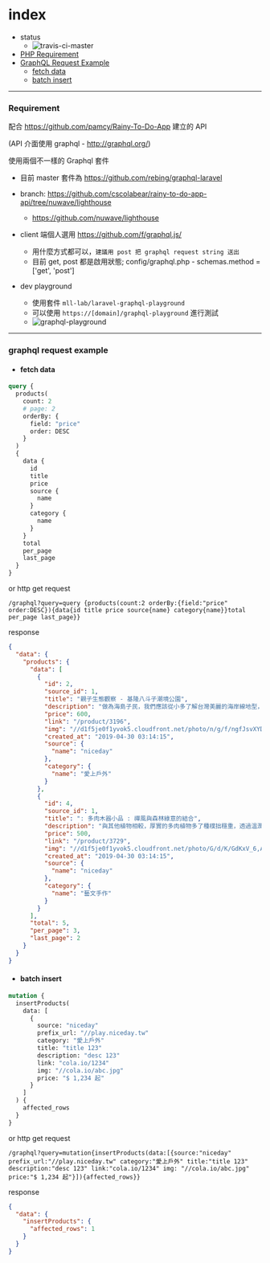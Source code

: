 # index
- status
  - ![travis-ci-master](https://travis-ci.org/cscolabear/rainy-to-do-app-api.svg?branch=master)
- [PHP Requirement](#requirement)
- [GraphQL Request Example](#graphql-request-example)
  - [fetch data](#fetch-data)
  - [batch insert](#batch-insert)

---

### Requirement

配合 https://github.com/pamcy/Rainy-To-Do-App 建立的 API

(API 介面使用 graphql - http://graphql.org/)

使用兩個不一樣的 Graphql 套件
- 目前 master 套件為 https://github.com/rebing/graphql-laravel

- branch: https://github.com/cscolabear/rainy-to-do-app-api/tree/nuwave/lighthouse
  - https://github.com/nuwave/lighthouse

- client 端個人選用 https://github.com/f/graphql.js/
  - 用什麼方式都可以，`建議用 post 把 graphql request string 送出`
  - 目前 get, post 都是啟用狀態; config/graphql.php - schemas.method = ['get', 'post']

- dev playground
  - 使用套件 `mll-lab/laravel-graphql-playground`
  - 可以使用 `https://[domain]/graphql-playground` 進行測試
  - ![graphql-playground](https://user-images.githubusercontent.com/4863629/56945400-a79f3100-6b59-11e9-98d2-b841ed2668fe.png)

---


### graphql request example

 - #### fetch data
```graphql
query {
  products(
    count: 2
    # page: 2
    orderBy: {
      field: "price"
      order: DESC
    }
  )
  {
    data {
      id
      title
      price
      source {
        name
      }
      category {
        name
      }
    }
    total
    per_page
    last_page
  }
}
```

or http get request
```http
/graphql?query=query {products(count:2 orderBy:{field:"price" order:DESC}){data{id title price source{name} category{name}}total per_page last_page}}
```

response
```json
{
  "data": {
    "products": {
      "data": [
        {
          "id": 2,
          "source_id": 1,
          "title": "親子生態觀察 - 基隆八斗子潮境公園",
          "description": "做為海島子民，我們應該從小多了解台灣美麗的海岸線地型，才會知道豐富生態有多麼的珍貴。趁著兒童連假，帶著孩子來到基隆八斗子潮境公園，探訪這裡都住了哪些可愛的居民？面臨艱困的生存環境，他們又有哪些厲害的本領呢？",
          "price": 600,
          "link": "/product/3196",
          "img": "//d1f5je0f1yvok5.cloudfront.net/photo/n/g/f/ngfJsvXYDNfBjmByMVLULQ_o.jpg",
          "created_at": "2019-04-30 03:14:15",
          "source": {
            "name": "niceday"
          },
          "category": {
            "name": "愛上戶外"
          }
        },
        {
          "id": 4,
          "source_id": 1,
          "title": ": 多肉木器小品 : 禪風與森林綠意的結合",
          "description": "與其他植物相較，厚實的多肉植物多了種樸拙穩重，透過溫潤的木器及生氣蓬勃的多肉植物，組合出溫暖人心的多肉小品。適合擺在窗邊，跟著多肉追逐陽光、感受微風，為生活點綴森林的氣息，送禮自用兩相宜！",
          "price": 500,
          "link": "/product/3729",
          "img": "//d1f5je0f1yvok5.cloudfront.net/photo/G/d/K/GdKxV_6,AERcQs1883_HTQ_o.jpg",
          "created_at": "2019-04-30 03:14:15",
          "source": {
            "name": "niceday"
          },
          "category": {
            "name": "藝文手作"
          }
        }
      ],
      "total": 5,
      "per_page": 3,
      "last_page": 2
    }
  }
}
```


 - #### batch insert
```graphql
mutation {
  insertProducts(
    data: [
      {
      	source: "niceday"
        prefix_url: "//play.niceday.tw"
      	category: "愛上戶外"
      	title: "title 123"
      	description: "desc 123"
      	link: "cola.io/1234"
      	img: "//cola.io/abc.jpg"
      	price: "$ 1,234 起"
      }
    ]
  ) {
    affected_rows
  }
}
```

or http get request
```http
/graphql?query=mutation{insertProducts(data:[{source:"niceday" prefix_url:"//play.niceday.tw" category:"愛上戶外" title:"title 123" description:"desc 123" link:"cola.io/1234" img: "//cola.io/abc.jpg" price:"$ 1,234 起"}]){affected_rows}}
```

response
```json
{
  "data": {
    "insertProducts": {
      "affected_rows": 1
    }
  }
}
```

